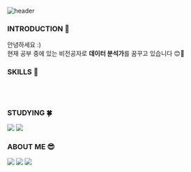 ![header](https://capsule-render.vercel.app/api?type=wave&color=auto&height=300&section=header&text=yeonjae%20lim&fontSize=80)

### INTRODUCTION 🙌
안녕하세요 :)<br>
현재 공부 중에 있는 비전공자로 **데이터 분석가**를 꿈꾸고 있습니다 😊💙

### SKILLS 🎨
<br>
<br>

### STUDYING 🍀
<img src="https://img.shields.io/badge/Python-3766AB?style=flat-square&logo=Python&logoColor=white"/>   <img src="https://img.shields.io/badge/CSS-1572B6?style=flat-square&logo=CSS3&logoColor=white"/>

### ABOUT ME 😎
<a href="https://velog.io/@im_yeonjae"><img src="https://img.shields.io/badge/im_yeonjae-20C997?style=flat-square&logo=Velog&logoColor=white&link=https://velog.io/@im_yeonjae"/></a>    <a href="https://www.instagram.com/lyj_0121/"><img src="https://img.shields.io/badge/lyj_0121-E4405F?style=flat-square&logo=Instagram&logoColor=white&link=https://velog.io/@im_yeonjae"/></a>   <img src="https://img.shields.io/badge/duswo121@gmail.com-EA4335?style=flat-square&logo=Gmail&logoColor=white&link=https://velog.io/@im_yeonjae"/></a>
